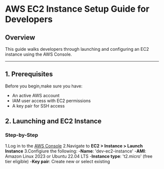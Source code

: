 # AWS EC2 Instance Setup Guide for Developers
## Overview
This guide walks developers through launching and configuring an EC2 instance using the AWS Console.
___
## 1. Prerequisites

Before you begin,make sure you have:
- An active AWS account
- IAM user access with EC2 permissions
- A key pair for SSH access

## 2. Launching and EC2 Instance 

### Step-by-Step

1.Log in to the [AWS Console](Https://console.aws.amazon.com/)
2.Navigate to **EC2 > Instance > Launch Instance**
3.Configiure the following:
  -**Name**: 'dev-ec2-instance'
  -**AMI**: Amazon Linux 2023 or Ubuntu 22.04 LTS 
  -**Instance type**: 't2.micro' (free tier eligible)
  -**Key pair**: Create new or select existing


